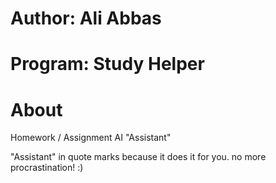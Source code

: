 # Author: Ali Abbas

# Program: Study Helper

# About
 Homework / Assignment AI "Assistant"
 
 "Assistant" in quote marks because it does it for you. no more procrastination! :)

